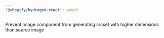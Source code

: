 ```yaml
---
'@shopify/hydrogen-react': patch
---
```


Prevent Image component from generating srcset with higher dimensions than source image
